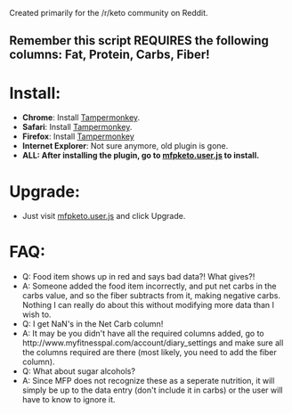 Created primarily for the /r/keto community on Reddit.

<h2>Remember this script <b>REQUIRES</b> the following columns: Fat, Protein, Carbs, Fiber!</h2>

<h1>Install:</h1>
<ul>
<li><b>Chrome</b>: Install <a href="https://chrome.google.com/webstore/detail/dhdgffkkebhmkfjojejmpbldmpobfkfo">Tampermonkey</a>.</li>
<li><b>Safari</b>: Install <a href="https://tampermonkey.net/?ext=dhdg&browser=safari">Tampermonkey</a>.</li>
<li><b>Firefox</b>: Install <a href="https://addons.mozilla.org/en-US/firefox/addon/tampermonkey/">Tampermonkey</a></li>
<li><b>Internet Explorer</b>: Not sure anymore, old plugin is gone.</li>
<li><b>ALL: After installing the plugin, go to <a href="../../raw/master/mfpketo.user.js">mfpketo.user.js</a> to install.</b>
</ul>

<h1>Upgrade:</h1>
<ul>
<li>Just visit <a href="../../raw/master/mfpketo.user.js">mfpketo.user.js</a> and click Upgrade.</li>
</ul>

<h1>FAQ:</h1>
<ul>
<li>Q: Food item shows up in red and says bad data?! What gives?!</li>
<li>A: Someone added the food item incorrectly, and put net carbs in the carbs value, and so the fiber subtracts from it, making negative carbs. Nothing I can really do about this without modifying more data than I wish to.</li>

<li>Q: I get NaN's in the Net Carb column!</li>
<li>A: It may be you didn't have all the required columns added, go to http://www.myfitnesspal.com/account/diary_settings and make sure all the columns required are there (most likely, you need to add the fiber column).</li>

<li>Q: What about sugar alcohols?</li>
<li>A: Since MFP does not recognize these as a seperate nutrition, it will simply be up to the data entry (don't include it in carbs) or the user will have to know to ignore it.</li>
</ul>

